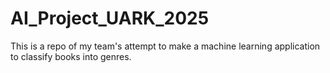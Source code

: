 # AI_Project_UARK_2025
This is a repo of my team's attempt to make a machine learning application to classify books into genres.
